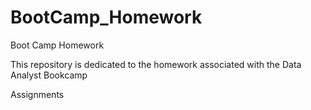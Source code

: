 # BootCamp_Homework
Boot Camp Homework

This repository is dedicated to the homework associated with the Data Analyst Bookcamp

Assignments


